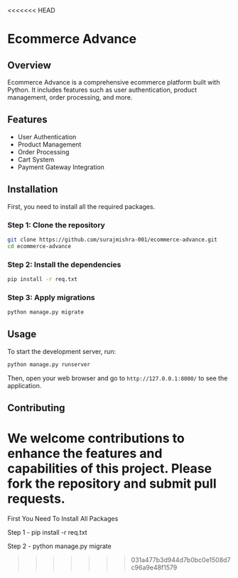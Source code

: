 <<<<<<< HEAD
# Ecommerce Advance

## Overview

Ecommerce Advance is a comprehensive ecommerce platform built with Python. It includes features such as user authentication, product management, order processing, and more.

## Features

- User Authentication
- Product Management
- Order Processing
- Cart System
- Payment Gateway Integration

## Installation

First, you need to install all the required packages.

### Step 1: Clone the repository

```bash
git clone https://github.com/surajmishra-001/ecommerce-advance.git
cd ecommerce-advance
```

### Step 2: Install the dependencies

```bash
pip install -r req.txt
```

### Step 3: Apply migrations

```bash
python manage.py migrate
```

## Usage

To start the development server, run:

```bash
python manage.py runserver
```

Then, open your web browser and go to `http://127.0.0.1:8000/` to see the application.

## Contributing

We welcome contributions to enhance the features and capabilities of this project. Please fork the repository and submit pull requests.
=======
First You Need To Install All Packages 

Step 1 -  pip install -r req.txt

Step 2 - python manage.py migrate


>>>>>>> 031a477b3d944d7b0bc0e1508d7c96a9e48f1579
